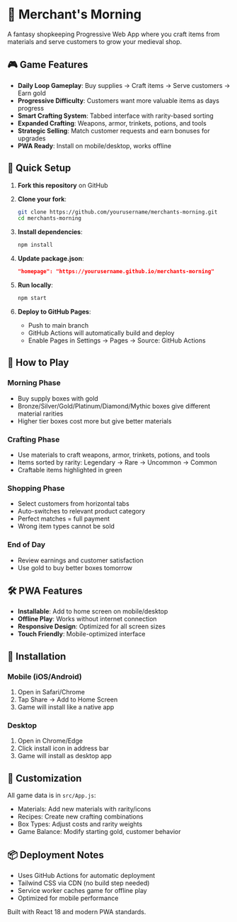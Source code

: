 # 🏰 Merchant's Morning

A fantasy shopkeeping Progressive Web App where you craft items from materials and serve customers to grow your medieval shop.

## 🎮 Game Features

- **Daily Loop Gameplay**: Buy supplies → Craft items → Serve customers → Earn gold
- **Progressive Difficulty**: Customers want more valuable items as days progress
- **Smart Crafting System**: Tabbed interface with rarity-based sorting
- **Expanded Crafting**: Weapons, armor, trinkets, potions, and tools
- **Strategic Selling**: Match customer requests and earn bonuses for upgrades
- **PWA Ready**: Install on mobile/desktop, works offline

## 🚀 Quick Setup

1. **Fork this repository** on GitHub
2. **Clone your fork**:
   ```bash
   git clone https://github.com/yourusername/merchants-morning.git
   cd merchants-morning
   ```

3. **Install dependencies**:
   ```bash
   npm install
   ```

4. **Update package.json**:
   ```json
   "homepage": "https://yourusername.github.io/merchants-morning"
   ```

5. **Run locally**:
   ```bash
   npm start
   ```

6. **Deploy to GitHub Pages**:
   - Push to main branch
   - GitHub Actions will automatically build and deploy
   - Enable Pages in Settings → Pages → Source: GitHub Actions

## 🎯 How to Play

### Morning Phase
- Buy supply boxes with gold
- Bronze/Silver/Gold/Platinum/Diamond/Mythic boxes give different material rarities
- Higher tier boxes cost more but give better materials

### Crafting Phase
- Use materials to craft weapons, armor, trinkets, potions, and tools
- Items sorted by rarity: Legendary → Rare → Uncommon → Common
- Craftable items highlighted in green

### Shopping Phase
- Select customers from horizontal tabs
- Auto-switches to relevant product category
- Perfect matches = full payment
- Wrong item types cannot be sold

### End of Day
- Review earnings and customer satisfaction
- Use gold to buy better boxes tomorrow

## 🛠️ PWA Features

- **Installable**: Add to home screen on mobile/desktop
- **Offline Play**: Works without internet connection
- **Responsive Design**: Optimized for all screen sizes
- **Touch Friendly**: Mobile-optimized interface

## 📱 Installation

### Mobile (iOS/Android)
1. Open in Safari/Chrome
2. Tap Share → Add to Home Screen
3. Game will install like a native app

### Desktop
1. Open in Chrome/Edge
2. Click install icon in address bar
3. Game will install as desktop app

## 🎨 Customization

All game data is in `src/App.js`:
- Materials: Add new materials with rarity/icons
- Recipes: Create new crafting combinations
- Box Types: Adjust costs and rarity weights
- Game Balance: Modify starting gold, customer behavior

## 📦 Deployment Notes

- Uses GitHub Actions for automatic deployment
- Tailwind CSS via CDN (no build step needed)
- Service worker caches game for offline play
- Optimized for mobile performance

Built with React 18 and modern PWA standards.